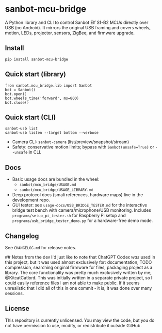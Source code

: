 # sanbot-mcu-bridge

A Python library and CLI to control Sanbot Elf S1-B2 MCUs directly over USB (no Android).
It mirrors the original USB framing and covers wheels, motion,
LEDs, projector, sensors, ZigBee, and firmware upgrade.

## Install
```
pip install sanbot-mcu-bridge
```

## Quick start (library)
```
from sanbot.mcu_bridge.lib import Sanbot
bot = Sanbot()
bot.open()
bot.wheels_time('forward', ms=800)
bot.close()
```

## Quick start (CLI)
```
sanbot-usb list
sanbot-usb listen --target bottom --verbose
```

- Camera CLI: `sanbot-camera` (list/preview/snapshot/stream)
- Safety: conservative motion limits; bypass with `Sanbot(unsafe=True)` or `--unsafe` in CLI.

## Docs
- Basic usage docs are bundled in the wheel:
  - `sanbot/mcu_bridge/USAGE.md`
  - `sanbot/mcu_bridge/USAGE_LIBRARY.md`
- Deep protocol docs (smali references, hardware maps) live in the development repo.
- GUI tester: see `usage-docs/USB_BRIDGE_TESTER.md` for the interactive bridge
  test bench with camera/microphone/USB monitoring. Includes
  `programs/setup_pi_tester.sh` for Raspberry Pi setup and
  `programs/usb_bridge_tester_demo.py` for a hardware-free demo mode.

## Changelog
See `CHANGELOG.md` for release notes.

## Notes from the dev
I'd just like to note that ChatGPT Codex *was* used in this project, but it was used almost exclusively for: documentation, TODO compression, searching original firmware for files, packaging project as a library. The core functionality was pretty much exclusively written by me, @KitcatCatlord.
This was initially written in a separate private project, so I could easily reference files I am not able to make public. If it seems unrealistic that I did all of this in one commit - it is, it was done over many sessions.

## License
This repository is currently unlicensed.
You may view the code, but you do not have permission to use, modify, or redistribute it outside GitHub.
